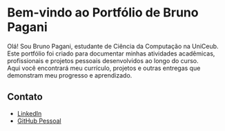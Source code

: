 # Bem-vindo ao Portfólio de Bruno Pagani

Olá! Sou Bruno Pagani, estudante de Ciência da Computação na UniCeub.   
Este portfólio foi criado para documentar minhas atividades acadêmicas, profissionais e projetos pessoais desenvolvidos ao longo do curso.   
Aqui você encontrará meu currículo, projetos e outras entregas que demonstram meu progresso e aprendizado.

## Contato

- [LinkedIn](https://www.linkedin.com/in/brunompagani)
- [GitHub Pessoal](https://github.com/brunompagani)